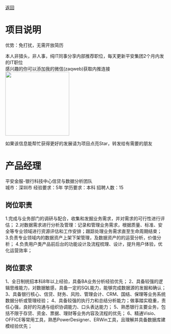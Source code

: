 [返回](../)

# 项目说明

优势：免打扰，无需开放简历

本人非猎头，非人事，纯IT同事分享内部推荐职位，每天更新平安集团2个月内发的IT职位  
感兴趣的你可以添加我的微信(zaqweb)获取内推连接  
<img src="https://github.com/zaqweb/PA-IT-JOBS/blob/master/WechatICode.jpeg"  height="200" width="200">

如果该信息能帮忙获得更好的发展请为项目点亮Star，转发给有需要的朋友

# 产品经理
平安金服-银行科技中心信贷与数据分析团队  
城市：深圳市 经验要求：5年 学历要求：本科  招聘人数：15

## 岗位职责
1.完成与业务部门的调研与配合，收集和发掘业务需求，并对需求的可行性进行评估；
2.对数据需求进行分析及管理：记录和管理业务需求，根据质量、标准、安全等专业领域进行资源评估和工作安排；跟踪处理业务需求直至生命周期结束；
3.负责专业领域内的数据资产上架下架管理，及数据资产的的运营分析，价值分析；
4.负责用户类产品前后台的功能设计及流程梳理、设计，提升用户体验，优化运营效率；

## 岗位要求
1、全日制统招本科8年以上经验，具备BA业务分析经验优先；
2、具备较强的逻辑思维能力，对数据敏感，具备一定的SQL能力，能够完成数据源的发掘和确认；
3、具备银行核心、信贷、财务、风险、管理会计、CRM、国结、保理等业务系统数据分析或管理经验；
4、具备较强的执行力和总结分析能力；做事踏实稳重，责任心强，良好的沟通与组织协调能力、口头表达能力；
5、熟悉银行主要业务，包括不限于存贷、资金、票据、理财等业务内容及流程的优先；
6、精通Visio、OFFICE等常用工具，熟悉PowerDesigner、ERWin工具，且理解并具备数据库建模经验优先；




